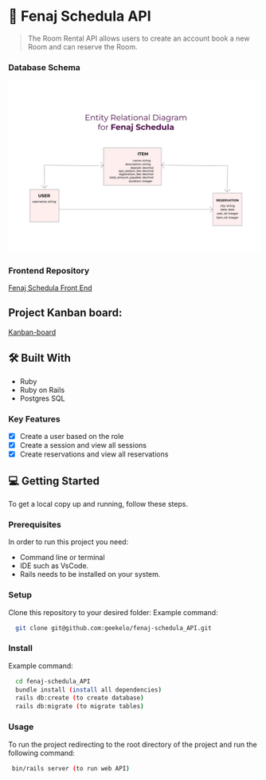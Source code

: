 <a name="readme-top"></a>
# 🏥 Fenaj Schedula API <a name="about-project"></a>

> The Room Rental API allows users to create an account book a new Room and can reserve the Room.


### Database Schema <a name="ER-diagram"></a>

<div align="center">
 <img src="./fenaj-schedula.jpg" alt="schema" width="600"  height="auto" />
  <br/>
</div>                                       

### Frontend Repository
[Fenaj Schedula Front End](https://github.com/geekelo/fenaj-schedula)

## Project Kanban board:
[Kanban-board](https://github.com/users/geekelo/projects/3)

## 🛠 Built With <a name="built-with"></a>

  <ul>
    <li>Ruby</li>
    <li>Ruby on Rails</li>
    <li>Postgres SQL</li>
  </ul>

### Key Features <a name="key-features"></a>

- [x] Create a user based on the role
- [x] Create a session and view all sessions
- [x] Create reservations and view all reservations

## 💻 Getting Started <a name="getting-started"></a>

To get a local copy up and running, follow these steps.

### Prerequisites

In order to run this project you need:

- Command line or terminal
- IDE such as VsCode.
- Rails needs to be installed on your system.

### Setup

Clone this repository to your desired folder:
Example command:

```sh
  git clone git@github.com:geekelo/fenaj-schedula_API.git
```

### Install

Example command:

```sh
  cd fenaj-schedula_API
  bundle install (install all dependencies)
  rails db:create (to create database)
  rails db:migrate (to migrate tables)

```

### Usage

To run the project redirecting to the root directory of the project and run the following command:

```sh
 bin/rails server (to run web API)

```